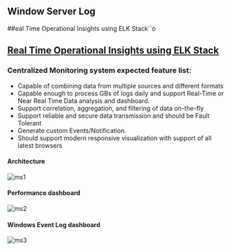 ## Window Server Log 

##eal Time Operational Insights using ELK Stack``o

## [Real Time Operational Insights using ELK Stack](http://www.hcltech.com/blogs/real-time-operational-insights-using-elk-stack)

### Centralized Monitoring system expected feature list:

- Capable of combining data from multiple sources and different formats
- Capable enough to process GBs of logs daily and support Real-Time or Near Real Time Data analysis and dashboard.
- Support correlation, aggregation, and filtering of data on-the-fly
- Support reliable and secure data transmission and should be Fault Tolerant
- Generate custom Events/Notification.
- Should support modern responsive visualization with support of all latest browsers

#### Architecture

![ms1](http://www.hcltech.com/sites/default/files/images/elk_stack.png?itok=_XIqMEkV)

#### Performance dashboard

![ms2](http://www.hcltech.com/sites/default/files/images/image3.jpg)

#### Windows Event Log  dashboard

![ms3](http://www.hcltech.com/sites/default/files/images/monitoring_dashboard.png)

